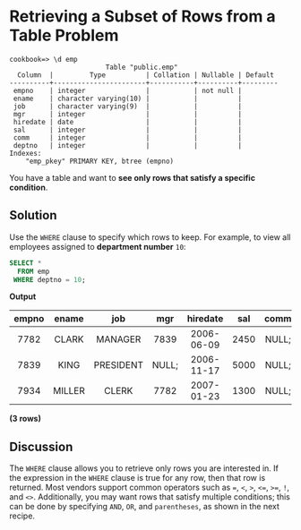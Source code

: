 # Retrieving a Subset of Rows from a Table Problem

```console
cookbook=> \d emp
                        Table "public.emp"
  Column  |         Type          | Collation | Nullable | Default
----------+-----------------------+-----------+----------+---------
 empno    | integer               |           | not null |
 ename    | character varying(10) |           |          |
 job      | character varying(9)  |           |          |
 mgr      | integer               |           |          |
 hiredate | date                  |           |          |
 sal      | integer               |           |          |
 comm     | integer               |           |          |
 deptno   | integer               |           |          |
Indexes:
    "emp_pkey" PRIMARY KEY, btree (empno)
```

You have a table and want to **see only rows that satisfy a specific condition**.

## Solution

Use the `WHERE` clause to specify which rows to keep. For example, to view all employees assigned to **department number** `10`:

```SQL
SELECT *
  FROM emp
 WHERE deptno = 10;
```

**Output**

|empno | ename  |    job    |  mgr  |  hiredate  | sal  | comm  | deptno|
|:-----:|:-----:|:---------:|:------:|:---------:|:----:|:-----:|:-----:|
| 7782 | CLARK  | MANAGER   |  7839 | 2006-06-09 | 2450 | NULL; |     10|
| 7839 | KING   | PRESIDENT | NULL; | 2006-11-17 | 5000 | NULL; |     10|
| 7934 | MILLER | CLERK     |  7782 | 2007-01-23 | 1300 | NULL; |     10|

**(3 rows)**

## Discussion

The `WHERE` clause allows you to retrieve only rows you are interested in. If the expression in the `WHERE` clause is true for any row, then that row is returned.
Most vendors support common operators such as `=`, `<`, `>`, `<=`, `>=`, `!`, and `<>`. Additionally, you may want rows that satisfy multiple conditions; this can be done by specifying `AND`, `OR`, and `parentheses`, as shown in the next recipe.
